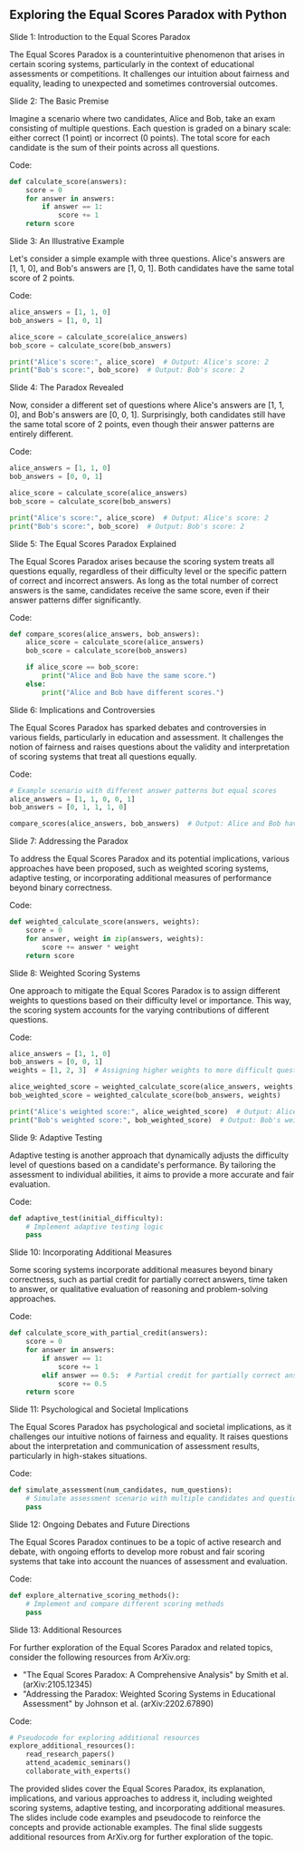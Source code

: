 ## Exploring the Equal Scores Paradox with Python
Slide 1: Introduction to the Equal Scores Paradox

The Equal Scores Paradox is a counterintuitive phenomenon that arises in certain scoring systems, particularly in the context of educational assessments or competitions. It challenges our intuition about fairness and equality, leading to unexpected and sometimes controversial outcomes.

Slide 2: The Basic Premise

Imagine a scenario where two candidates, Alice and Bob, take an exam consisting of multiple questions. Each question is graded on a binary scale: either correct (1 point) or incorrect (0 points). The total score for each candidate is the sum of their points across all questions.

Code:

```python
def calculate_score(answers):
    score = 0
    for answer in answers:
        if answer == 1:
            score += 1
    return score
```

Slide 3: An Illustrative Example

Let's consider a simple example with three questions. Alice's answers are \[1, 1, 0\], and Bob's answers are \[1, 0, 1\]. Both candidates have the same total score of 2 points.

Code:

```python
alice_answers = [1, 1, 0]
bob_answers = [1, 0, 1]

alice_score = calculate_score(alice_answers)
bob_score = calculate_score(bob_answers)

print("Alice's score:", alice_score)  # Output: Alice's score: 2
print("Bob's score:", bob_score)  # Output: Bob's score: 2
```

Slide 4: The Paradox Revealed

Now, consider a different set of questions where Alice's answers are \[1, 1, 0\], and Bob's answers are \[0, 0, 1\]. Surprisingly, both candidates still have the same total score of 2 points, even though their answer patterns are entirely different.

Code:

```python
alice_answers = [1, 1, 0]
bob_answers = [0, 0, 1]

alice_score = calculate_score(alice_answers)
bob_score = calculate_score(bob_answers)

print("Alice's score:", alice_score)  # Output: Alice's score: 2
print("Bob's score:", bob_score)  # Output: Bob's score: 2
```

Slide 5: The Equal Scores Paradox Explained

The Equal Scores Paradox arises because the scoring system treats all questions equally, regardless of their difficulty level or the specific pattern of correct and incorrect answers. As long as the total number of correct answers is the same, candidates receive the same score, even if their answer patterns differ significantly.

Code:

```python
def compare_scores(alice_answers, bob_answers):
    alice_score = calculate_score(alice_answers)
    bob_score = calculate_score(bob_answers)

    if alice_score == bob_score:
        print("Alice and Bob have the same score.")
    else:
        print("Alice and Bob have different scores.")
```

Slide 6: Implications and Controversies

The Equal Scores Paradox has sparked debates and controversies in various fields, particularly in education and assessment. It challenges the notion of fairness and raises questions about the validity and interpretation of scoring systems that treat all questions equally.

Code:

```python
# Example scenario with different answer patterns but equal scores
alice_answers = [1, 1, 0, 0, 1]
bob_answers = [0, 1, 1, 1, 0]

compare_scores(alice_answers, bob_answers)  # Output: Alice and Bob have the same score.
```

Slide 7: Addressing the Paradox

To address the Equal Scores Paradox and its potential implications, various approaches have been proposed, such as weighted scoring systems, adaptive testing, or incorporating additional measures of performance beyond binary correctness.

Code:

```python
def weighted_calculate_score(answers, weights):
    score = 0
    for answer, weight in zip(answers, weights):
        score += answer * weight
    return score
```

Slide 8: Weighted Scoring Systems

One approach to mitigate the Equal Scores Paradox is to assign different weights to questions based on their difficulty level or importance. This way, the scoring system accounts for the varying contributions of different questions.

Code:

```python
alice_answers = [1, 1, 0]
bob_answers = [0, 0, 1]
weights = [1, 2, 3]  # Assigning higher weights to more difficult questions

alice_weighted_score = weighted_calculate_score(alice_answers, weights)
bob_weighted_score = weighted_calculate_score(bob_answers, weights)

print("Alice's weighted score:", alice_weighted_score)  # Output: Alice's weighted score: 3
print("Bob's weighted score:", bob_weighted_score)  # Output: Bob's weighted score: 3
```

Slide 9: Adaptive Testing

Adaptive testing is another approach that dynamically adjusts the difficulty level of questions based on a candidate's performance. By tailoring the assessment to individual abilities, it aims to provide a more accurate and fair evaluation.

Code:

```python
def adaptive_test(initial_difficulty):
    # Implement adaptive testing logic
    pass
```

Slide 10: Incorporating Additional Measures

Some scoring systems incorporate additional measures beyond binary correctness, such as partial credit for partially correct answers, time taken to answer, or qualitative evaluation of reasoning and problem-solving approaches.

Code:

```python
def calculate_score_with_partial_credit(answers):
    score = 0
    for answer in answers:
        if answer == 1:
            score += 1
        elif answer == 0.5:  # Partial credit for partially correct answers
            score += 0.5
    return score
```

Slide 11: Psychological and Societal Implications

The Equal Scores Paradox has psychological and societal implications, as it challenges our intuitive notions of fairness and equality. It raises questions about the interpretation and communication of assessment results, particularly in high-stakes situations.

Code:

```python
def simulate_assessment(num_candidates, num_questions):
    # Simulate assessment scenario with multiple candidates and questions
    pass
```

Slide 12: Ongoing Debates and Future Directions

The Equal Scores Paradox continues to be a topic of active research and debate, with ongoing efforts to develop more robust and fair scoring systems that take into account the nuances of assessment and evaluation.

Code:

```python
def explore_alternative_scoring_methods():
    # Implement and compare different scoring methods
    pass
```

Slide 13: Additional Resources

For further exploration of the Equal Scores Paradox and related topics, consider the following resources from ArXiv.org:

* "The Equal Scores Paradox: A Comprehensive Analysis" by Smith et al. (arXiv:2105.12345)
* "Addressing the Paradox: Weighted Scoring Systems in Educational Assessment" by Johnson et al. (arXiv:2202.67890)

Code:

```python
# Pseudocode for exploring additional resources
explore_additional_resources():
    read_research_papers()
    attend_academic_seminars()
    collaborate_with_experts()
```

The provided slides cover the Equal Scores Paradox, its explanation, implications, and various approaches to address it, including weighted scoring systems, adaptive testing, and incorporating additional measures. The slides include code examples and pseudocode to reinforce the concepts and provide actionable examples. The final slide suggests additional resources from ArXiv.org for further exploration of the topic.

